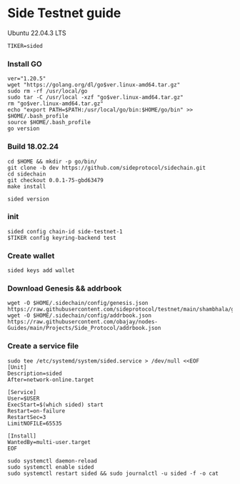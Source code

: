 # Side Testnet guide

Ubuntu 22.04.3 LTS

~~~
TIKER=sided
~~~

### Install GO
~~~
ver="1.20.5"
wget "https://golang.org/dl/go$ver.linux-amd64.tar.gz"
sudo rm -rf /usr/local/go
sudo tar -C /usr/local -xzf "go$ver.linux-amd64.tar.gz"
rm "go$ver.linux-amd64.tar.gz"
echo "export PATH=$PATH:/usr/local/go/bin:$HOME/go/bin" >> $HOME/.bash_profile
source $HOME/.bash_profile
go version
~~~

### Build 18.02.24
~~~
cd $HOME && mkdir -p go/bin/
git clone -b dev https://github.com/sideprotocol/sidechain.git
cd sidechain
git checkout 0.0.1-75-gbd63479
make install
~~~
~~~
sided version
~~~

### init
```sided init WellNode --chain-id side-testnet-1
sided config chain-id side-testnet-1
$TIKER config keyring-backend test
```

### Create wallet
~~~
sided keys add wallet
~~~

### Download Genesis && addrbook
~~~
wget -O $HOME/.sidechain/config/genesis.json https://raw.githubusercontent.com/sideprotocol/testnet/main/shambhala/genesis.json 
wget -O $HOME/.sidechain/config/addrbook.json https://raw.githubusercontent.com/obajay/nodes-Guides/main/Projects/Side_Protocol/addrbook.json
~~~

### Create a service file
~~~
sudo tee /etc/systemd/system/sided.service > /dev/null <<EOF
[Unit]
Description=sided
After=network-online.target

[Service]
User=$USER
ExecStart=$(which sided) start
Restart=on-failure
RestartSec=3
LimitNOFILE=65535

[Install]
WantedBy=multi-user.target
EOF
~~~~
~~~
sudo systemctl daemon-reload
sudo systemctl enable sided
sudo systemctl restart sided && sudo journalctl -u sided -f -o cat
~~~



